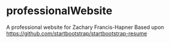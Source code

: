 # professionalWebsite
A professional website for Zachary Francis-Hapner
Based upon https://github.com/startbootstrap/startbootstrap-resume
